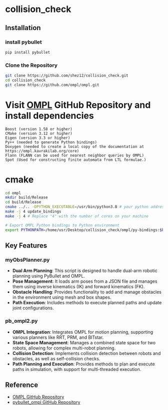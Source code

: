 # collision_check

## Installation

### install pybullet
```bash
pip install pybullet
```

### Clone the Repository

```bash
git clone https://github.com/shez12/collision_check.git
cd collision_check
git clone https://github.com/ompl/ompl.git
```
# Visit [OMPL](https://github.com/ompl/ompl) GitHub Repository and install dependencies

    Boost (version 1.58 or higher)
    CMake (version 3.12 or higher)
    Eigen (version 3.3 or higher)
    Py++ (needed to generate Python bindings)
    Doxygen (needed to create a local copy of the documentation at https://ompl.kavrakilab.org/core)
    Flann (FLANN can be used for nearest neighbor queries by OMPL)
    Spot (Used for constructing finite automata from LTL formulae.)

# cmake 
```bash
cd ompl
mkdir build/Release
cd build/Release
cmake ../.. -DPYTHON_EXECUTABLE=/usr/bin/python3.8 # your python address
make -j 4 update_bindings 
make -j 4 # Replace "4" with the number of cores on your machine
```

```bash
# Export OMPL Python bindings to Python environment
export PYTHONPATH=/home/usr/Desktop/collision_check/ompl/py-bindings:$PYTHONPATH
```

## Key Features

### myObsPlanner.py
- **Dual Arm Planning**: This script is designed to handle dual-arm robotic planning using PyBullet and OMPL.
- **Pose Management**: It loads arm poses from a JSON file and manages them using inverse kinematics (IK) and forward kinematics (FK).
- **Obstacle Handling**: Provides functionality to add and manage obstacles in the environment using mesh and box shapes.
- **Path Execution**: Includes methods to execute planned paths and update joint configurations.

### pb_ompl2.py
- **OMPL Integration**: Integrates OMPL for motion planning, supporting various planners like RRT, PRM, and BITstar.
- **State Space Management**: Manages a combined state space for two robots, allowing for complex multi-robot planning.
- **Collision Detection**: Implements collision detection between robots and obstacles, as well as self-collision checks.
- **Path Planning and Execution**: Provides methods to plan and execute paths in simulation, with support for multi-threaded execution.

## Reference
- [OMPL GitHub Repository](https://github.com/ompl/ompl)
- [pybullet_ompl GitHub Repository](https://github.com/lyfkyle/pybullet_ompl)
